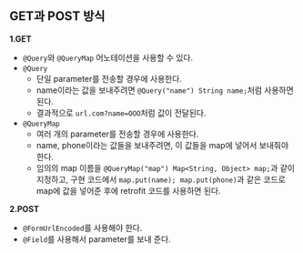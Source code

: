 ## GET과 POST 방식

**1.GET**  
- `@Query`와 `@QueryMap` 어노테이션을 사용할 수 있다.
- `@Query`
  - 단일 parameter를 전송할 경우에 사용한다.
  - name이라는 값을 보내주려면 `@Query("name") String name;`처럼 사용하면 된다.
  - 결과적으로 `url.com?name=OOO`처럼 값이 전달된다.
- `@QueryMap`
  - 여러 개의 parameter를 전송할 경우에 사용한다.
  - name, phone이라는 값들을 보내주려면, 이 값들을 map에 넣어서 보내줘야 한다.
  - 임의의 map 이름을 `@QueryMap("map") Map<String, Object> map;`과 같이 지정하고, 구현 코드에서 `map.put(name); map.put(phone)`과 같은 코드로 map에 값을 넣어준 후에 retrofit 코드를 사용하면 된다.
  

**2.POST**
- `@FormUrlEncoded`를 사용해야 한다.
- `@Field`를 사용해서 parameter를 보내 준다.
